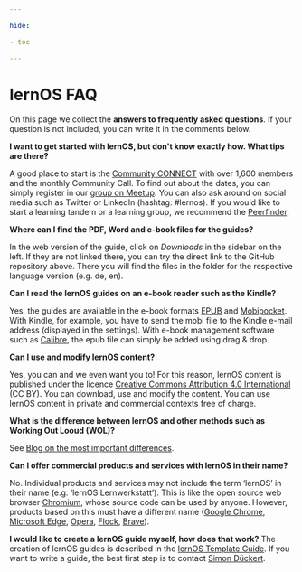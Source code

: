 ```yaml
---

hide:

- toc

---
```


<style>
  .md-content__button {
    display: none;
  }
</style>

# lernOS FAQ

On this page we collect the **answers to frequently asked questions**. If your question is not included, you can write it in the comments below.



**I want to get started with lernOS, but don't know exactly how. What tips are there?**

A good place to start is the [Community CONNECT](https://community.cogneon.de) with over 1,600 members and the monthly Community Call. To find out about the dates, you can simply register in our [group on Meetup](https://www.meetup.com/lernos-connect/). You can also ask around on social media such as Twitter or LinkedIn (hashtag: #lernos). If you would like to start a learning tandem or a learning group, we recommend the [Peerfinder](https://web.peerfinder.app/).

**Where can I find the PDF, Word and e-book files for the guides?**

In the web version of the guide, click on *Downloads* in the sidebar on the left. If they are not linked there, you can try the direct link to the GitHub repository above. There you will find the files in the folder for the respective language version (e.g. de, en).

**Can I read the lernOS guides on an e-book reader such as the Kindle?**

Yes, the guides are available in the e-book formats [EPUB](https://de.wikipedia.org/wiki/EPUB) and [Mobipocket](https://de.wikipedia.org/wiki/Mobipocket). With Kindle, for example, you have to send the mobi file to the Kindle e-mail address (displayed in the settings). With e-book management software such as [Calibre](https://calibre-ebook.com/), the epub file can simply be added using drag & drop.

**Can I use and modify lernOS content?**

Yes, you can and we even want you to! For this reason, lernOS content is published under the licence [Creative Commons Attribution 4.0 International](https://creativecommons.org/licenses/by/4.0/deed.de) (CC BY). You can download, use and modify the content. You can use lernOS content in private and commercial contexts free of charge.

**What is the difference between lernOS and other methods such as Working Out Looud (WOL)?**

See [Blog on the most important differences](https://cogneon.de/2019/07/13/di3-13-wichtigsten-unterschiede-zwischen-lernos-und-wol/).

**Can I offer commercial products and services with lernOS in their name?**

No. Individual products and services may not include the term ‘lernOS’ in their name (e.g. ‘lernOS Lernwerkstatt’). This is like the open source web browser [Chromium](https://www.chromium.org/Home), whose source code can be used by anyone. However, products based on this must have a different name ([Google Chrome](https://de.wikipedia.org/wiki/Google_Chrome), [Microsoft Edge](https://de.wikipedia.org/wiki/Microsoft_Edge), [Opera](https://de.wikipedia.org/wiki/Opera_(Browser)), [Flock](https://de.wikipedia.org/wiki/Flock_(Browser)), [Brave](https://de.wikipedia.org/wiki/Brave_(Browser))).

**I would like to create a lernOS guide myself, how does that work?**
The creation of lernOS guides is described in the [lernOS Template Guide](https://cogneon.github.io/lernos-template/de/). If you want to write a guide, the best first step is to contact [Simon Dückert](https://www.linkedin.com/in/simondueckert/).
